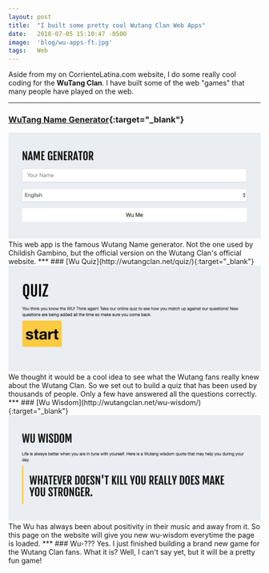 ```yaml
---
layout: post
title:  "I built some pretty cool Wutang Clan Web Apps"
date:   2018-07-05 15:10:47 -0500
image:  'blog/wu-apps-ft.jpg'
tags:   Web
---
```

Aside from my on CorrienteLatina.com website, I do some really cool coding for the **WuTang Clan**. I have built some of the web "games" that many people have played on the web.

***

### [WuTang Name Generator](http://wutangclan.net/name-generator/){:target="_blank"}
<img src="/img/blog/wu-app-name-generator.jpg" class="img-fluid center-block featured-blog-img" />
This web app is the famous Wutang Name generator. Not the one used by Childish Gambino, but the official version on the Wutang Clan's official website.
***
### [Wu Quiz](http://wutangclan.net/quiz/){:target="_blank"}
<img src="/img/blog/wu-app-quiz.jpg" class="img-fluid center-block featured-blog-img" />
We thought it would be a cool idea to see what the Wutang fans really knew about the Wutang Clan. So we set out to build a quiz that has been used by thousands of people. Only a few have answered all the questions correctly.
***
### [Wu Wisdom](http://wutangclan.net/wu-wisdom/){:target="_blank"}
<img src="/img/blog/wu-app-wisdom.jpg" class="img-fluid center-block featured-blog-img" />
The Wu has always been about positivity in their music and away from it. So this page on the website will give you new wu-wisdom everytime the page is loaded.
***
### Wu-???
Yes. I just finished building a brand new game for the Wutang Clan fans. What it is? Well, I can't say yet, but it will be a pretty fun game!